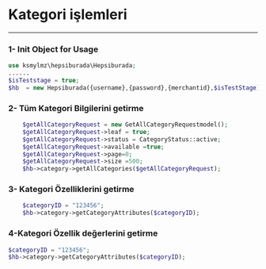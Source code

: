 # Kategori işlemleri 
_________________


### 1- Init Object for Usage

````php
use ksmylmz\hepsiburada\Hepsiburada;
......
$isTeststage = true;
$hb  = new Hepsiburada({username},{password},{merchantid},$isTestStage);
````

### 2- Tüm Kategori Bilgilerini getirme 


````php
    $getAllCategoryRequest = new GetAllCategoryRequestmodel();
    $getAllCategoryRequest->leaf = true;
    $getAllCategoryRequest->status = CategoryStatus::active;
    $getAllCategoryRequest->available =true;
    $getAllCategoryRequest->page=0;
    $getAllCategoryRequest->size =500;
    $hb->category->getAllCategories($getAllCategoryRequest);
````

### 3- Kategori Özelliklerini getirme
````php
    $categoryID = "123456";
    $hb->category->getCategoryAttributes($categoryID);
````

### 4-Kategori Özellik değerlerini getirme

```php
$categoryID = "123456";
$hb->category->getCategoryAttributes($categoryID);

```
